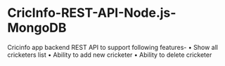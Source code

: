 # CricInfo-REST-API-Node.js-MongoDB
Cricinfo app backend REST API to support following features- • Show all cricketers list • Ability to add new cricketer • Ability to delete cricketer
